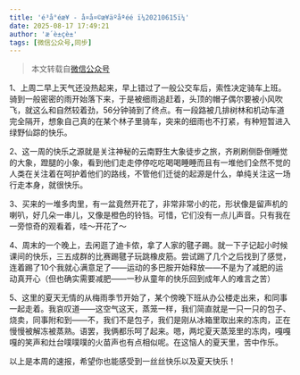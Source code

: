 ```yaml
---
title: 'é³å°éæ¥ - å¤å¤©æ¥äºåªéé ï¼20210615ï¼'
date: 2025-08-17 17:49:21
author: 'æ´è±çè±'
tags: [微信公众号,同步]
---
```


> 本文转载自[微信公众号](http://mp.weixin.qq.com/s?__biz=MzU2NTQ2MzA4OQ==&mid=100000659&idx=1&sn=5d82a7003623a42657e33a656891ea4b&chksm=7cba12cd4bcd9bdbd7db58f5655c15e6d40591601fa014199784fc6f4dae7a527b48cc993151#rd)
![]()

1、上周二早上天气还没热起来，早上错过了一般公交车后，索性决定骑车上班。骑到一般密密的雨开始落下来，于是被细雨追赶着，头顶的帽子偶尔要被小风吹飞，就这么和自然较着劲，56分钟骑到了终点。有一段路被几排树林和机动车道完全隔开，想象自己真的在某个林子里骑车，突来的细雨也不打紧，有种短暂进入绿野仙踪的快乐。

2、这一周的快乐之源就是关注神秘的云南野生大象徒步之旅，齐刷刷侧卧倒睡觉的大象，蹬腿的小象，看到他们走走停停吃吃喝喝睡睡而且有一堆他们全然不觉的人类在关注着在呵护着他们的路线，不管他们迁徙的起源是什么，单纯关注这一场行走本身，就很快乐。

3、买来的一堆多肉里，有一盆竟然开花了，非常非常小的花，形状像是留声机的喇叭，好几朵一串儿，又像是橙色的铃铛。可惜，它们没有一点儿声音。只有我在一旁惊奇的观看着，哇～开花了～

4、周末的一个晚上，去闲逛了迪卡侬，拿了人家的毽子踢。就一下子记起小时候课间的快乐，三五成群的比赛踢毽子玩跳橡皮筋。尝试踢了几个之后找到了感觉，连着踢了10个我就心满意足了——运动的多巴胺开始释放——不是为了减肥的运动真开心（但也确实需要减肥——一秒从童年的快乐回到成年人的难言之苦）

5、这里的夏天无情的从梅雨季节开始了，某个傍晚下班从办公楼走出来，和同事一起走着。我哀叹道——这空气这天，蒸笼一样，我们简直就是一只一只的包子、烧卖，同事附和到——不，我们不是包子，我们是刚从冰箱里取出来的冻肉，正在慢慢被解冻被蒸熟。语罢，我俩都乐呵了起来。嗯，两坨夏天蒸笼里的冻肉，嘎嘎嘎的笑声和灶台噗噗噗的火苗声也有点相似呢。在这恼人的夏天里，苦中作乐。

以上是本周的速报，希望你也能感受到一丝丝快乐以及夏天快乐！